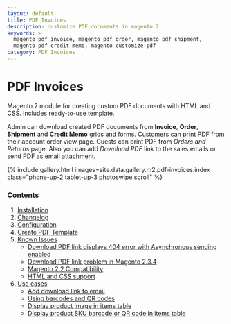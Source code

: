 ```yaml
---
layout: default
title: PDF Invoices
description: customize PDF documents in magento 2
keywords: >
  magento pdf invoice, magento pdf order, magento pdf shipment,
  magento pdf credit memo, magento customize pdf
category: PDF Invoices
---
```


# PDF Invoices

Magento 2 module for creating custom PDF documents with HTML and CSS. Includes
ready-to-use template.

Admin can download created PDF documents from **Invoice**, **Order**, **Shipment**
and **Credit Memo** grids and forms. Customers can print PDF from their account
order view page. Guests can print PDF from *Orders and Returns* page.
Also you can add *Download PDF* link to the sales emails or send PDF as email attachment.

{% include gallery.html images=site.data.gallery.m2.pdf-invoices.index class="phone-up-2 tablet-up-3 photoswipe scroll" %}

### Contents

1. [Installation](installation/)
2. [Changelog](changelog/)
3. [Configuration](configuration/)
4. [Create PDF Template](create-pdf-template/)
5. [Known Issues](known-issues/)
   - [Download PDF link displays 404 error with Asynchronous sending enabled](known-issues/#download-pdf-link-displays-404-error-with-asynchronous-sending-enabled)
   - [Download PDF link problem in Magento 2.3.4](known-issues/#download-pdf-link-problem-in-magento-234)
   - [Magento 2.2 Compatibility](known-issues/#magento-22-compatibility)
   - [HTML and CSS support](known-issues/#html-and-css-support)
6. [Use cases](use-cases/)
   - [Add download link to email](use-cases/#add-download-link-to-email)
   - [Using barcodes and QR codes](use-cases/#using-barcodes-and-qr-codes)
   -  [Display product image in items table](use-cases/#display-product-image-in-items-table)
   -  [Display product SKU barcode or QR code in items table](use-cases/#display-product-sku-barcode-or-qr-code-in-items-table)

